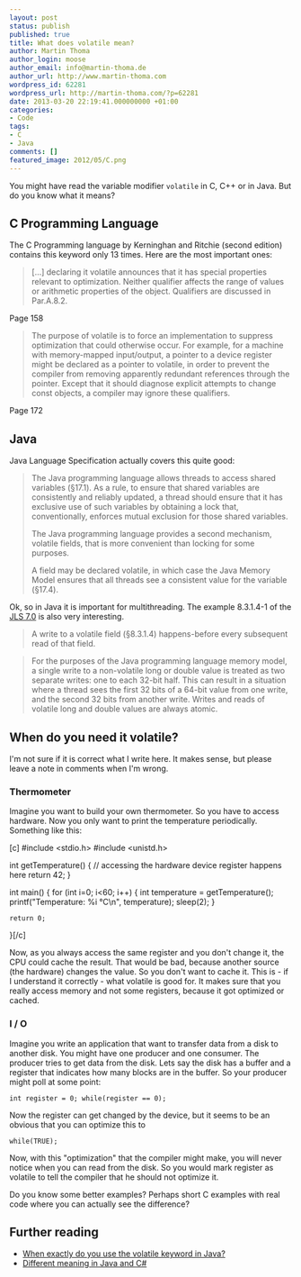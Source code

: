```yaml
---
layout: post
status: publish
published: true
title: What does volatile mean?
author: Martin Thoma
author_login: moose
author_email: info@martin-thoma.de
author_url: http://www.martin-thoma.com
wordpress_id: 62281
wordpress_url: http://martin-thoma.com/?p=62281
date: 2013-03-20 22:19:41.000000000 +01:00
categories:
- Code
tags:
- C
- Java
comments: []
featured_image: 2012/05/C.png
---
```

You might have read the variable modifier <code>volatile</code> in C, C++ or in Java. But do you know what it means?

<h2>C Programming Language</h2>
The C Programming language by Kerninghan and Ritchie (second edition) contains this keyword only 13 times. Here are the most important ones:
<blockquote>[...] declaring it volatile announces that it has special properties relevant to optimization. Neither qualifier affects the range of values or arithmetic properties of the object. Qualifiers are discussed in Par.A.8.2.</blockquote>
Page 158

<blockquote>The purpose of volatile is to force an implementation to suppress optimization that could otherwise occur. For example, for a machine with memory-mapped input/output, a pointer to a device register might be declared as a pointer to volatile, in order to prevent the compiler from removing apparently redundant references through the pointer. Except that it should diagnose explicit attempts to change const objects, a compiler may ignore these qualifiers.</blockquote>
Page 172

<h2>Java</h2>
Java Language Specification actually covers this quite good:

<blockquote>The Java programming language allows threads to access shared variables (&sect;17.1).
As a rule, to ensure that shared variables are consistently and reliably updated, a thread should ensure that it has exclusive use of such variables by obtaining a lock that, conventionally, enforces mutual exclusion for those shared variables.

The Java programming language provides a second mechanism, volatile fields, that is more convenient than locking for some purposes.

A field may be declared volatile, in which case the Java Memory Model ensures that all threads see a consistent value for the variable (&sect;17.4).</blockquote>

Ok, so in Java it is important for multithreading. The example 8.3.1.4-1 of the <a href="http://docs.oracle.com/javase/specs/">JLS 7.0</a> is also very interesting.

<blockquote>A write to a volatile field (&sect;8.3.1.4) happens-before every subsequent read of
that field.</blockquote>

<blockquote>For the purposes of the Java programming language memory model, a single write to a non-volatile long or double value is treated as two separate writes: one to each 32-bit half. This can result in a situation where a thread sees the first 32 bits of a 64-bit value from one write, and the second 32 bits from another write. Writes and reads of volatile long and double values are always atomic.</blockquote>

<h2>When do you need it volatile?</h2>
<div class="warning">I'm not sure if it is correct what I write here. It makes sense, but please leave a note in comments when I'm wrong.</div>

<h3>Thermometer</h3>
Imagine you want to build your own thermometer. So you have to access hardware. Now you only want to print the temperature periodically. Something like this:

[c]
#include <stdio.h>
#include <unistd.h>

int getTemperature() {
	// accessing the hardware device register happens here
	return 42;
}

int main() {
	for (int i=0; i<60; i++) {
                int temperature = getTemperature();
		printf("Temperature: %i &deg;C\n", temperature);
		sleep(2);
	}

	return 0;
}[/c]

Now, as you always access the same register and you don't change it, the CPU could cache the result. That would be bad, because another source (the hardware) changes the value. So you don't want to cache it. This is - if I understand it correctly - what volatile is good for. It makes sure that you really access memory and not some registers, because it got optimized or cached.

<h3>I / O</h3>
Imagine you write an application that want to transfer data from a disk to another disk. You might have one producer and one consumer. The producer tries to get data from the disk. Lets say the disk has a buffer and a register that indicates how many blocks are in the buffer. So your producer might poll at some point:

<code>int register = 0;
while(register == 0);</code>

Now the register can get changed by the device, but it seems to be an obvious that you can optimize this to

<code>while(TRUE);</code>

Now, with this "optimization" that the compiler might make, you will never notice when you can read from the disk. So you would mark register as volatile to tell the compiler that he should not optimize it.

Do you know some better examples? Perhaps short C examples with real code where you can actually see the difference?

<h2>Further reading</h2>
<ul>
  <li><a href="http://stackoverflow.com/q/3488703/562769">When exactly do you use the volatile keyword in Java?</a></li>
  <li><a href="http://stackoverflow.com/a/3430809/562769">Different meaning in Java and C#</a></li>
</ul>
